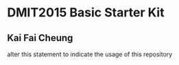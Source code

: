 # DMIT2015 Basic Starter Kit

## Kai Fai Cheung

alter this statement to indicate the usage of this repository
